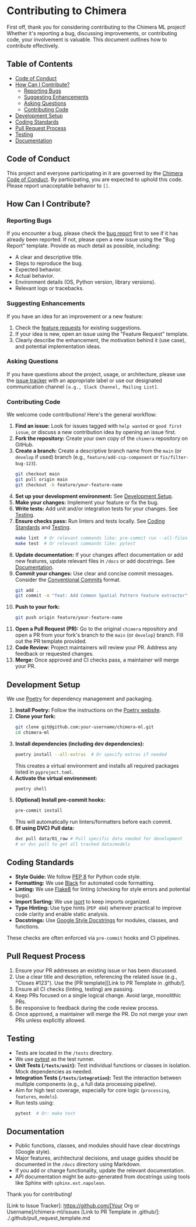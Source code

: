 # Contributing to Chimera

First off, thank you for considering contributing to the Chimera ML project! Whether it's reporting a bug, discussing improvements, or contributing code, your involvement is valuable. This document outlines how to contribute effectively.

## Table of Contents

*   [Code of Conduct](#code-of-conduct)
*   [How Can I Contribute?](#how-can-i-contribute)
    *   [Reporting Bugs](#reporting-bugs)
    *   [Suggesting Enhancements](#suggesting-enhancements)
    *   [Asking Questions](#asking-questions)
    *   [Contributing Code](#contributing-code)
*   [Development Setup](#development-setup)
*   [Coding Standards](#coding-standards)
*   [Pull Request Process](#pull-request-process)
*   [Testing](#testing)
*   [Documentation](#documentation)

## Code of Conduct

This project and everyone participating in it are governed by the [Chimera Code of Conduct](CODE_OF_CONDUCT.md). By participating, you are expected to uphold this code. Please report unacceptable behavior to `[]`.

## How Can I Contribute?

### Reporting Bugs

If you encounter a bug, please check the [bug report](bug_report.md) first to see if it has already been reported. If not, please open a new issue using the "Bug Report" template. Provide as much detail as possible, including:

*   A clear and descriptive title.
*   Steps to reproduce the bug.
*   Expected behavior.
*   Actual behavior.
*   Environment details (OS, Python version, library versions).
*   Relevant logs or tracebacks.

### Suggesting Enhancements

If you have an idea for an improvement or a new feature:

1.  Check the [feature requests](feature_request.md) for existing suggestions.
2.  If your idea is new, open an issue using the "Feature Request" template.
3.  Clearly describe the enhancement, the motivation behind it (use case), and potential implementation ideas.

### Asking Questions

If you have questions about the project, usage, or architecture, please use the [issue tracker](ISSUE_TRACKER.md) with an appropriate label or use our designated communication channel `[e.g., Slack Channel, Mailing List]`.

### Contributing Code

We welcome code contributions! Here's the general workflow:

1.  **Find an issue:** Look for issues tagged with `help wanted` or `good first issue`, or discuss a new contribution idea by opening an issue first.
2.  **Fork the repository:** Create your own copy of the `chimera` repository on GitHub.
3.  **Create a branch:** Create a descriptive branch name from the `main` (or `develop` if used) branch (e.g., `feature/add-csp-component` or `fix/filter-bug-123`).
    ```bash
    git checkout main
    git pull origin main
    git checkout -b feature/your-feature-name
    ```
4.  **Set up your development environment:** See [Development Setup](#development-setup).
5.  **Make your changes:** Implement your feature or fix the bug.
6.  **Write tests:** Add unit and/or integration tests for your changes. See [Testing](#testing).
7.  **Ensure checks pass:** Run linters and tests locally. See [Coding Standards](#coding-standards) and [Testing](#testing).
    ```bash
    make lint  # Or relevant commands like: pre-commit run --all-files
    make test  # Or relevant commands like: pytest
    ```
8.  **Update documentation:** If your changes affect documentation or add new features, update relevant files in `/docs` or add docstrings. See [Documentation](#documentation).
9.  **Commit your changes:** Use clear and concise commit messages. Consider the [Conventional Commits](https://www.conventionalcommits.org/) format.
    ```bash
    git add .
    git commit -m "feat: Add Common Spatial Pattern feature extractor"
    ```
10. **Push to your fork:**
    ```bash
    git push origin feature/your-feature-name
    ```
11. **Open a Pull Request (PR):** Go to the original `chimera` repository and open a PR from your fork's branch to the `main` (or `develop`) branch. Fill out the PR template provided.
12. **Code Review:** Project maintainers will review your PR. Address any feedback or requested changes.
13. **Merge:** Once approved and CI checks pass, a maintainer will merge your PR.

## Development Setup

We use [Poetry](https://python-poetry.org/) for dependency management and packaging.

1.  **Install Poetry:** Follow the instructions on the [Poetry website](https://python-poetry.org/docs/#installation).
2.  **Clone your fork:**
    ```bash
    git clone git@github.com:your-username/chimera-ml.git
    cd chimera-ml
    ```
3.  **Install dependencies (including dev dependencies):**
    ```bash
    poetry install --all-extras  # Or specify extras if needed
    ```
    This creates a virtual environment and installs all required packages listed in `pyproject.toml`.
4.  **Activate the virtual environment:**
    ```bash
    poetry shell
    ```
5.  **(Optional) Install pre-commit hooks:**
    ```bash
    pre-commit install
    ```
    This will automatically run linters/formatters before each commit.
6.  **(If using DVC) Pull data:**
    ```bash
    dvc pull data/01_raw # Pull specific data needed for development
    # or dvc pull to get all tracked data/models
    ```

## Coding Standards

*   **Style Guide:** We follow [PEP 8](https://www.python.org/dev/peps/pep-0008/) for Python code style.
*   **Formatting:** We use [Black](https://github.com/psf/black) for automated code formatting.
*   **Linting:** We use [Flake8](https://flake8.pycqa.org/en/latest/) for linting (checking for style errors and potential bugs).
*   **Import Sorting:** We use [isort](https://pycqa.github.io/isort/) to keep imports organized.
*   **Type Hinting:** Use type hints (`PEP 484`) wherever practical to improve code clarity and enable static analysis.
*   **Docstrings:** Use [Google Style Docstrings](https://google.github.io/styleguide/pyguide.html#38-comments-and-docstrings) for modules, classes, and functions.

These checks are often enforced via `pre-commit` hooks and CI pipelines.

## Pull Request Process

1.  Ensure your PR addresses an existing issue or has been discussed.
2.  Use a clear title and description, referencing the related issue (e.g., "Closes #123"). Use the [PR template][Link to PR Template in .github/].
3.  Ensure all CI checks (linting, testing) are passing.
4.  Keep PRs focused on a single logical change. Avoid large, monolithic PRs.
5.  Be responsive to feedback during the code review process.
6.  Once approved, a maintainer will merge the PR. Do not merge your own PRs unless explicitly allowed.

## Testing

*   Tests are located in the `/tests` directory.
*   We use [pytest](https://docs.pytest.org/) as the test runner.
*   **Unit Tests (`/tests/unit`):** Test individual functions or classes in isolation. Mock dependencies as needed.
*   **Integration Tests (`/tests/integration`):** Test the interaction between multiple components (e.g., a full data processing pipeline).
*   Aim for high test coverage, especially for core logic (`processing`, `features`, `models`).
*   Run tests using:
    ```bash
    pytest  # Or: make test
    ```

## Documentation

*   Public functions, classes, and modules should have clear docstrings (Google style).
*   Major features, architectural decisions, and usage guides should be documented in the `/docs` directory using Markdown.
*   If you add or change functionality, update the relevant documentation.
*   API documentation might be auto-generated from docstrings using tools like Sphinx with `sphinx.ext.napoleon`.

Thank you for contributing!

[Link to Issue Tracker]: https://github.com/[Your Org or Username]/chimera-ml/issues
[Link to PR Template in .github/]: ./.github/pull_request_template.md
